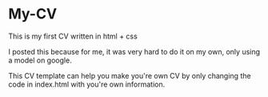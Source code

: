 # My-CV

This is my first CV written in html + css 

I posted this because for me, it was very hard to do it on my own, only using a model on google. 

This CV template can help you make you're own CV by only changing the code in index.html with you're own information.
